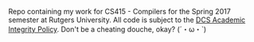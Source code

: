 Repo containing my work for CS415 - Compilers for the Spring 2017 semester at Rutgers University. All code is subject to the [DCS Academic Integrity Policy](http://www.cs.rutgers.edu/policies/academicintegrity/index.php). Don't be a cheating douche, okay? (´・ω・`)
